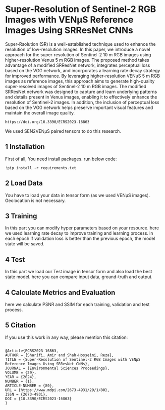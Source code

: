 # Super-Resolution of Sentinel-2 RGB Images with VENµS Reference Images Using SRResNet CNNs
Super-Rsolution (SR) is a well-established technique used to enhance the resolution of low-resolution images. In this paper, we introduce a novel approach for the super-resolution of Sentinel-2 10 m RGB images using higher-resolution Venus 5 m RGB images. The proposed method takes advantage of a modified SRResNet network, integrates perceptual loss based on the VGG network, and incorporates a learning rate decay strategy for improved performance. By leveraging higher-resolution VENµS 5 m RGB images as reference images, this approach aims to generate high-quality super-resolved images of Sentinel-2 10 m RGB images. The modified SRResNet network was designed to capture and learn underlying patterns and details present in Venus images, enabling it to effectively enhance the resolution of Sentinel-2 images. In addition, the inclusion of perceptual loss based on the VGG network helps preserve important visual features and maintain the overall image quality.
```
https://doi.org/10.3390/ECRS2023-16863
```

We used SEN2VENµS paired tensors to do this research.

## 1 Installation
First of all, You need install packages. run below code:
```
!pip install -r requirements.txt
```

## 2 Load Data
You have to load your data in tensor form (as we used VENµS images). Geolocation is not necessary.

## 3 Training
In this part you can modify hyper parameters based on your resource. here we used learning rate decay to improve training and learning process. in each epoch if validation loss is better than the previous epoch, the model state will be saved.

## 4 Test
In this part we load our Test image in tensor form and also load the best state model. here you can compare input data, ground-truth and output.
## 4 Calculate Metrics and Evaluation
here we calculate PSNR and SSIM for each training, validation and test process.

## 5 Citation
If you use this work in any way, please mention this citation:
```

@Article{ECRS2023-16863,
AUTHOR = {Sharifi, Amir and Shah-Hosseini, Reza},
TITLE = {Super-Resolution of Sentinel-2 RGB Images with VENµS Reference Images Using SRResNet CNNs},
JOURNAL = {Environmental Sciences Proceedings},
VOLUME = {29},
YEAR = {2024},
NUMBER = {1},
ARTICLE-NUMBER = {80},
URL = {https://www.mdpi.com/2673-4931/29/1/80},
ISSN = {2673-4931},
DOI = {10.3390/ECRS2023-16863}
}
```






